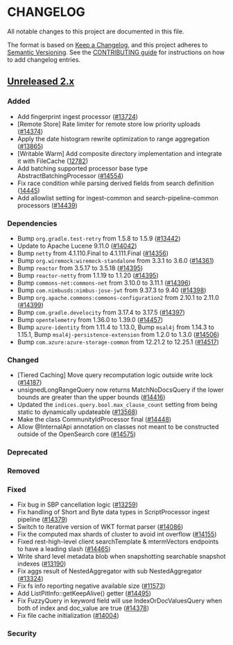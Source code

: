 # CHANGELOG
All notable changes to this project are documented in this file.

The format is based on [Keep a Changelog](https://keepachangelog.com/en/1.0.0/), and this project adheres to [Semantic Versioning](https://semver.org/spec/v2.0.0.html). See the [CONTRIBUTING guide](./CONTRIBUTING.md#Changelog) for instructions on how to add changelog entries.

## [Unreleased 2.x]
### Added
- Add fingerprint ingest processor ([#13724](https://github.com/opensearch-project/OpenSearch/pull/13724))
- [Remote Store] Rate limiter for remote store low priority uploads ([#14374](https://github.com/opensearch-project/OpenSearch/pull/14374/))
- Apply the date histogram rewrite optimization to range aggregation ([#13865](https://github.com/opensearch-project/OpenSearch/pull/13865))
- [Writable Warm] Add composite directory implementation and integrate it with FileCache ([12782](https://github.com/opensearch-project/OpenSearch/pull/12782))
- Add batching supported processor base type AbstractBatchingProcessor ([#14554](https://github.com/opensearch-project/OpenSearch/pull/14554))
- Fix race condition while parsing derived fields from search definition ([14445](https://github.com/opensearch-project/OpenSearch/pull/14445))
- Add allowlist setting for ingest-common and search-pipeline-common processors ([#14439](https://github.com/opensearch-project/OpenSearch/issues/14439))

### Dependencies
- Bump `org.gradle.test-retry` from 1.5.8 to 1.5.9 ([#13442](https://github.com/opensearch-project/OpenSearch/pull/13442))
- Update to Apache Lucene 9.11.0 ([#14042](https://github.com/opensearch-project/OpenSearch/pull/14042))
- Bump `netty` from 4.1.110.Final to 4.1.111.Final ([#14356](https://github.com/opensearch-project/OpenSearch/pull/14356))
- Bump `org.wiremock:wiremock-standalone` from 3.3.1 to 3.6.0 ([#14361](https://github.com/opensearch-project/OpenSearch/pull/14361))
- Bump `reactor` from 3.5.17 to 3.5.18 ([#14395](https://github.com/opensearch-project/OpenSearch/pull/14395))
- Bump `reactor-netty` from 1.1.19 to 1.1.20 ([#14395](https://github.com/opensearch-project/OpenSearch/pull/14395))
- Bump `commons-net:commons-net` from 3.10.0 to 3.11.1 ([#14396](https://github.com/opensearch-project/OpenSearch/pull/14396))
- Bump `com.nimbusds:nimbus-jose-jwt` from 9.37.3 to 9.40 ([#14398](https://github.com/opensearch-project/OpenSearch/pull/14398))
- Bump `org.apache.commons:commons-configuration2` from 2.10.1 to 2.11.0 ([#14399](https://github.com/opensearch-project/OpenSearch/pull/14399))
- Bump `com.gradle.develocity` from 3.17.4 to 3.17.5 ([#14397](https://github.com/opensearch-project/OpenSearch/pull/14397))
- Bump `opentelemetry` from 1.36.0 to 1.39.0 ([#14457](https://github.com/opensearch-project/OpenSearch/pull/14457))
- Bump `azure-identity` from 1.11.4 to 1.13.0, Bump `msal4j` from 1.14.3 to 1.15.1, Bump `msal4j-persistence-extension` from 1.2.0 to 1.3.0 ([#14506](https://github.com/opensearch-project/OpenSearch/pull/14506))
- Bump `com.azure:azure-storage-common` from 12.21.2 to 12.25.1 ([#14517](https://github.com/opensearch-project/OpenSearch/pull/14517))

### Changed
- [Tiered Caching] Move query recomputation logic outside write lock ([#14187](https://github.com/opensearch-project/OpenSearch/pull/14187))
- unsignedLongRangeQuery now returns MatchNoDocsQuery if the lower bounds are greater than the upper bounds ([#14416](https://github.com/opensearch-project/OpenSearch/pull/14416))
- Updated the `indices.query.bool.max_clause_count` setting from being static to dynamically updateable ([#13568](https://github.com/opensearch-project/OpenSearch/pull/13568))
- Make the class CommunityIdProcessor final ([#14448](https://github.com/opensearch-project/OpenSearch/pull/14448))
- Allow @InternalApi annotation on classes not meant to be constructed outside of the OpenSearch core ([#14575](https://github.com/opensearch-project/OpenSearch/pull/14575))

### Deprecated

### Removed

### Fixed
- Fix bug in SBP cancellation logic ([#13259](https://github.com/opensearch-project/OpenSearch/pull/13474))
- Fix handling of Short and Byte data types in ScriptProcessor ingest pipeline ([#14379](https://github.com/opensearch-project/OpenSearch/issues/14379))
- Switch to iterative version of WKT format parser ([#14086](https://github.com/opensearch-project/OpenSearch/pull/14086))
- Fix the computed max shards of cluster to avoid int overflow ([#14155](https://github.com/opensearch-project/OpenSearch/pull/14155))
- Fixed rest-high-level client searchTemplate & mtermVectors endpoints to have a leading slash ([#14465](https://github.com/opensearch-project/OpenSearch/pull/14465))
- Write shard level metadata blob when snapshotting searchable snapshot indexes ([#13190](https://github.com/opensearch-project/OpenSearch/pull/13190))
- Fix aggs result of NestedAggregator with sub NestedAggregator ([#13324](https://github.com/opensearch-project/OpenSearch/pull/13324))
- Fix fs info reporting negative available size ([#11573](https://github.com/opensearch-project/OpenSearch/pull/11573))
- Add ListPitInfo::getKeepAlive() getter ([#14495](https://github.com/opensearch-project/OpenSearch/pull/14495))
- Fix FuzzyQuery in keyword field will use IndexOrDocValuesQuery when both of index and doc_value are true ([#14378](https://github.com/opensearch-project/OpenSearch/pull/14378))
- Fix file cache initialization ([#14004](https://github.com/opensearch-project/OpenSearch/pull/14004))

### Security

[Unreleased 2.x]: https://github.com/opensearch-project/OpenSearch/compare/2.15...2.x

